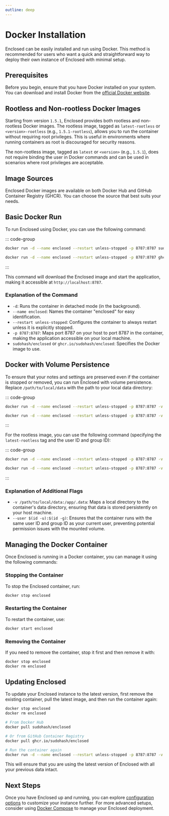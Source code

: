 ```yaml
---
outline: deep
---
```


# Docker Installation

Enclosed can be easily installed and run using Docker. This method is recommended for users who want a quick and straightforward way to deploy their own instance of Enclosed with minimal setup.

## Prerequisites

Before you begin, ensure that you have Docker installed on your system. You can download and install Docker from the [official Docker website](https://www.docker.com/get-started).

## Rootless and Non-rootless Docker Images

Starting from version `1.5.1`, Enclosed provides both rootless and non-rootless Docker images. The rootless image, tagged as `latest-rootless` or `<version>-rootless` (e.g., `1.5.1-rootless`), allows you to run the container without requiring root privileges. This is useful in environments where running containers as root is discouraged for security reasons.

The non-rootless image, tagged as `latest` or `<version>` (e.g., `1.5.1`), does not require binding the user in Docker commands and can be used in scenarios where root privileges are acceptable.

## Image Sources

Enclosed Docker images are available on both Docker Hub and GitHub Container Registry (GHCR). You can choose the source that best suits your needs.

## Basic Docker Run

To run Enclosed using Docker, you can use the following command:

::: code-group

```bash [From Docker Hub]
docker run -d --name enclosed --restart unless-stopped -p 8787:8787 sudohash/enclosed
```

```bash [From GHCR]
docker run -d --name enclosed --restart unless-stopped -p 8787:8787 ghcr.io/sudohash/enclosed
```
:::

This command will download the Enclosed image and start the application, making it accessible at `http://localhost:8787`.

### Explanation of the Command

- `-d`: Runs the container in detached mode (in the background).
- `--name enclosed`: Names the container "enclosed" for easy identification.
- `--restart unless-stopped`: Configures the container to always restart unless it is explicitly stopped.
- `-p 8787:8787`: Maps port 8787 on your host to port 8787 in the container, making the application accessible on your local machine.
- `sudohash/enclosed` or `ghcr.io/sudohash/enclosed`: Specifies the Docker image to use.

## Docker with Volume Persistence

To ensure that your notes and settings are preserved even if the container is stopped or removed, you can run Enclosed with volume persistence. Replace `/path/to/local/data` with the path to your local data directory:

::: code-group
```bash [From Docker Hub]
docker run -d --name enclosed --restart unless-stopped -p 8787:8787 -v /path/to/local/data:/app/.data sudohash/enclosed
```

```bash [From GHCR]
docker run -d --name enclosed --restart unless-stopped -p 8787:8787 -v /path/to/local/data:/app/.data ghcr.io/sudohash/enclosed
```
:::

For the rootless image, you can use the following command (specifying the `latest-rootless` tag and the user ID and group ID):

::: code-group
```bash [From Docker Hub]
docker run -d --name enclosed --restart unless-stopped -p 8787:8787 -v /path/to/local/data:/app/.data --user $(id -u):$(id -g) sudohash/enclosed:latest-rootless
```

```bash [From GHCR]
docker run -d --name enclosed --restart unless-stopped -p 8787:8787 -v /path/to/local/data:/app/.data --user $(id -u):$(id -g) ghcr.io/sudohash/enclosed:latest-rootless
```
:::

### Explanation of Additional Flags

- `-v /path/to/local/data:/app/.data`: Maps a local directory to the container's data directory, ensuring that data is stored persistently on your host machine.
- `--user $(id -u):$(id -g)`: Ensures that the container runs with the same user ID and group ID as your current user, preventing potential permission issues with the mounted volume.

## Managing the Docker Container

Once Enclosed is running in a Docker container, you can manage it using the following commands:

### Stopping the Container

To stop the Enclosed container, run:

```bash
docker stop enclosed
```

### Restarting the Container

To restart the container, use:

```bash
docker start enclosed
```

### Removing the Container

If you need to remove the container, stop it first and then remove it with:

```bash
docker stop enclosed
docker rm enclosed
```

## Updating Enclosed

To update your Enclosed instance to the latest version, first remove the existing container, pull the latest image, and then run the container again:

```bash
docker stop enclosed
docker rm enclosed

# From Docker Hub
docker pull sudohash/enclosed

# Or from GitHub Container Registry
docker pull ghcr.io/sudohash/enclosed

# Run the container again
docker run -d --name enclosed --restart unless-stopped -p 8787:8787 -v /path/to/local/data:/app/.data --user $(id -u):$(id -g) sudohash/enclosed
```

This will ensure that you are using the latest version of Enclosed with all your previous data intact.

## Next Steps

Once you have Enclosed up and running, you can explore [configuration options](./configuration) to customize your instance further. For more advanced setups, consider using [Docker Compose](./docker-compose) to manage your Enclosed deployment.
